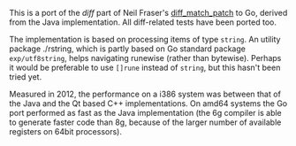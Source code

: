 This is a port of the _diff_ part of Neil Fraser's [diff_match_patch][dmp] to Go,
derived from the Java implementation.
All diff-related tests have been ported too.

The implementation is based on processing items of type
`string`.  An utility package ./rstring, which is partly
based on Go standard package `exp/utf8string`, helps navigating
runewise (rather than bytewise).  Perhaps it would be preferable
to use `[]rune` instead of `string`, but this hasn't been
tried yet.

Measured in 2012,
the performance on a i386 system was between that of the Java
and the Qt based C++ implementations.
On amd64 systems the Go port performed as fast as the Java
implementation (the 6g compiler is able to generate faster code
than 8g, because of the larger number of available registers on 64bit
processors).

[dmp]:	https://github.com/google/diff-match-patch
